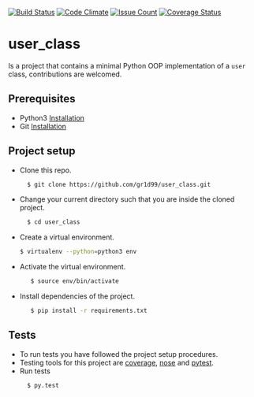 [![Build Status](https://travis-ci.org/gr1d99/user_class.svg?branch=develop)](https://travis-ci.org/gr1d99/user_class)  [![Code Climate](https://codeclimate.com/github/gr1d99/user_class/badges/gpa.svg)](https://codeclimate.com/github/gr1d99/user_class)  [![Issue Count](https://codeclimate.com/github/gr1d99/user_class/badges/issue_count.svg)](https://codeclimate.com/github/gr1d99/user_class)  [![Coverage Status](https://coveralls.io/repos/github/gr1d99/user_class/badge.svg?branch=develop)](https://coveralls.io/github/gr1d99/user_class?branch=develop)

# user_class
Is a project that contains a minimal Python OOP implementation of a `user` class, contributions are welcomed.

## Prerequisites

- Python3 [Installation](https://www.python.org/downloads/)
- Git [Installation](https://git-scm.com/downloads)


## Project setup
- Clone this repo.
  ```bash
    $ git clone https://github.com/gr1d99/user_class.git
  ```
- Change your current directory such that you are inside the cloned project.
  ```bash
    $ cd user_class
  ```
- Create a virtual environment.
  ```bash
  $ virtualenv --python=python3 env
  ```
 
 - Activate the virtual environment.
   ```bash
      $ source env/bin/activate
   ```
 - Install dependencies of the project.
   ```bash
      $ pip install -r requirements.txt
   ```

## Tests
- To run tests you have followed the project setup procedures.
- Testing tools for this project are [coverage](), [nose]() and [pytest]().
- Run tests
  ```bash
    $ py.test
  ```
